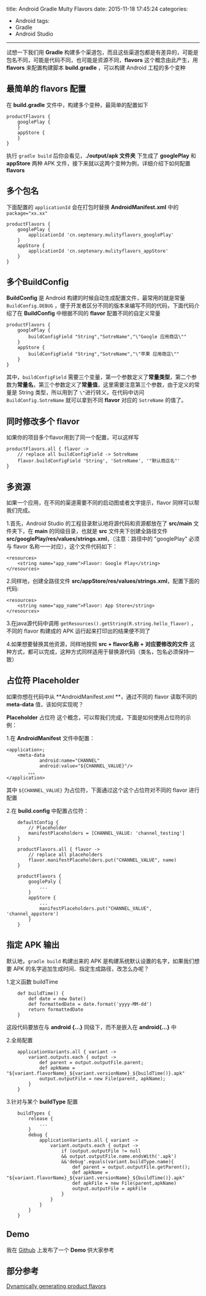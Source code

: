 title: Android Gradle Multy Flavors
date: 2015-11-18 17:45:24
categories:
- Android
tags:
- Gradle
- Android Studio
---


试想一下我们用 **Gradle** 构建多个渠道包，而且这些渠道包都是有差异的，可能是包名不同，可能是代码不同，也可能是资源不同，**flavors**  这个概念由此产生，用  **flavors** 来配置构建脚本 **build.gradle** ，可以构建 Android 工程的多个变种

最简单的 flavors 配置
---

在 **build.gradle** 文件中，构建多个变种，最简单的配置如下

    productFlavors {
        googlePlay {
        }
        appStore {
        }
    }

执行 `gradle build` 后你会看见，**./output/apk 文件夹** 下生成了 **googlePlay** 和 **appStore** 两种 APK 文件，接下来就以这两个变种为例，详细介绍下如何配置 **flavors**

<!--more-->

多个包名
---

下面配置的 `applicationId` 会在打包时替换 **AndroidManifest.xml** 中的 `package="xx.xx"`

    productFlavors {
        googlePlay {
            applicationId 'cn.septenary.mulityflavors_googlePlay'
        }
        appStore {
            applicationId 'cn.septenary.mulityflavors_appStore'
        }
    }


多个BuildConfig
---

**BuildConfig** 是 Android 构建的时候自动生成配置文件，最常用的就是常量 `BuildConfig.DEBUG` ，便于开发者区分不同的版本来编写不同的代码，下面代码介绍了在 **BuildConfig** 中根据不同的 **flavor**  配置不同的自定义常量

    productFlavors {
        googlePlay {
            buildConfigField "String","SotreName","\"Google 应用商店\""
        }
        appStore {
            buildConfigField "String","SotreName","\"苹果 应用商店\""
        }
    }

其中，`buildConfigField` 需要三个变量，第一个参数定义了**常量类型**，第二个参数为**常量名**，第三个参数定义了**常量值**，这里需要注意第三个参数，由于定义的常量是 String 类型，所以用到了 `\"`进行转义，在代码中访问 `BuildConfig.SotreName`  就可以拿到不同 **flavor** 对应的 `SotreName` 的值了。


同时修改多个 flavor
---
如果你的项目多个flavor用到了同一个配置，可以这样写
    
    productFlavors.all { flavor ->
        // replace all buildConfigField -> SotreName
        flavor.buildConfigField 'String', 'SotreName', '"默认商店名"'
    }


多资源
---
如果一个应用，在不同的渠道需要不同的启动图或者文字提示，flavor 同样可以帮我们完成。

1.首先，Android Studio 的工程目录默认地将源代码和资源都放在了 **src/main** 文件夹下，在 **main** 的同级目录，也就是  **src** 文件夹下创建全路径文件 **src/googlePlay/res/values/strings.xml**，（注意：路径中的 "googlePlay" 必须与 flavor 名称一一对应），这个文件代码如下：
        
    <resources>
        <string name="app_name">Flavor: Google Play</string>
    </resources>
    


2.同样地，创建全路径文件 **src/appStore/res/values/strings.xml**，配置下面的代码:

    <resources>
        <string name="app_name">Flavor: App Store</string>
    </resources>
    

3.在java源代码中调用 `getResources().getString(R.string.hello_flavor)` ，不同的 flavor 构建成的 APK 运行起来打印出的结果便不同了


4.如果想要替换其他资源，同样地按照 **src + flavor名称 + 对应要修改的文件** 这种方式，都可以完成，这种方式同样适用于替换源代码（类名，包名必须保持一致）


占位符 Placeholder
---

如果你想在代码中从 **AndroidManifest.xml **，通过不同的 flavor 读取不同的 **meta-data** 值，该如何实现呢？


**Placeholder** 占位符 这个概念，可以帮我们完成，下面是如何使用占位符的示例：

1.在 **AndroidManifest** 文件中配置：
    
    <application>;
        <meta-data
                android:name="CHANNEL"
                android:value="${CHANNEL_VALUE}"/>
            。。。
    </application>

其中 `${CHANNEL_VALUE}` 为占位符，下面通过这个这个占位符对不同的 flavor 进行配置

2.在 **build.config** 中配置占位符：
    
        defaultConfig {
            // Placeholder
            manifestPlaceholders = [CHANNEL_VALUE: 'channel_testing']
        }
        
        productFlavors.all { flavor ->
            // replace all placeholders
            flavor.manifestPlaceholders.put("CHANNEL_VALUE", name)
        }
        
        productFlavors {
            googlePaly {
                ...
            }
            appStore {
                ...
                manifestPlaceholders.put("CHANNEL_VALUE", 'channel_appstore')
            }
        }

指定 APK 输出
---

默认地，`gradle build` 构建出来的 APK 是构建系统默认设置的名字，如果我们想要 APK 的名字追加生成时间、指定生成路径，改怎么办呢？



1.定义函数 buildTime
        
        def buildTime() {
            def date = new Date()
            def formattedDate = date.format('yyyy-MM-dd')
            return formattedDate
        }
        
这段代码要放在与 **android {...}** 同级下，而不是嵌入在 **android{...}** 中



2.全局配置

        applicationVariants.all { variant ->
            variant.outputs.each { output ->
                def parent = output.outputFile.parent;
                def apkName = "${variant.flavorName}_${variant.versionName}_${buildTime()}.apk"
                output.outputFile = new File(parent, apkName);
            }
        }



3.针对与某个 **buildType** 配置
    
        buildTypes {
            release {
                ...
            }
            debug {
                applicationVariants.all { variant ->
                    variant.outputs.each { output ->
                        if (output.outputFile != null 
                        && output.outputFile.name.endsWith('.apk') 
                        &&'debug'.equals(variant.buildType.name){
                            def parent = output.outputFile.getParent();
                            def apkName = "${variant.flavorName}_${variant.versionName}_${buildTime()}.apk"
                            def apkFile = new File(parent,apkName)
                            output.outputFile = apkFile
                        }
                    }
                }
            }
        }
    
    


Demo
---
我在 [Github](https://github.com/Ryfthink/Android-Gradle-Mulity-Flavor) 上发布了一个 **Demo** 供大家参考


部分参考
---
[Dynamically generating product flavors](http://stackoverflow.com/questions/20976946/dynamically-generating-product-flavors)

